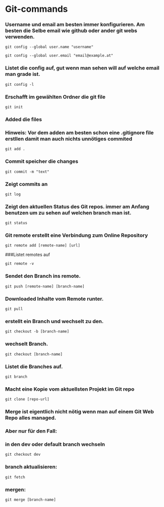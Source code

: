 # Git-commands

### Username und email am besten immer konfigurieren. Am besten die Selbe email wie github oder ander git webs verwenden.

    git config --global user.name "username"

    git config --global user.email "email@example.at"

### Listet die config auf, gut wenn man sehen will auf welche email man grade ist.

    git config -l

### Erschafft im gewählten Ordner die git file

    git init

### Added die files
### Hinweis: Vor dem adden am besten schon eine .gitignore file erstllen damit man auch nichts unnötiges commited

    git add .

### Commit speicher die changes

    git commit -m "text"

### Zeigt commits an

    git log

### Zeigt den aktuellen Status des Git repos. immer am Anfang benutzen um zu sehen auf welchen branch man ist.

    git status
    
### Git remote erstellt eine Verbindung zum Online Repository

    git remote add [remote-name] [url]
    
###Listet remotes auf

    git remote -v

### Sendet den Branch ins remote.

    git push [remote-name] [branch-name]

### Downloaded Inhalte vom Remote runter. 

    git pull

### erstellt ein Branch und wechselt zu den.

    git checkout -b [branch-name]

### wechselt Branch.

    git checkout [branch-name]

### Listet die Branches auf.

    git branch

### Macht eine Kopie vom aktuellsten Projekt im Git repo

    git clone [repo-url]

### Merge ist eigentlich nicht nötig wenn man auf einem Git Web Repo alles managed.

### Aber nur für den Fall:

### in den dev oder default branch wechseln

    git checkout dev

### branch aktualisieren:

    git fetch

### mergen:

    git merge [branch-name]
